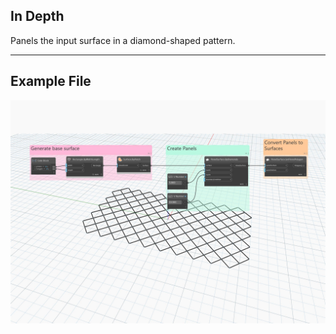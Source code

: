 ## In Depth
Panels the input surface in a diamond-shaped pattern.
___
## Example File

![ByDiamonds](./Autodesk.DesignScript.Geometry.PanelSurface.ByDiamonds_img.jpg)
